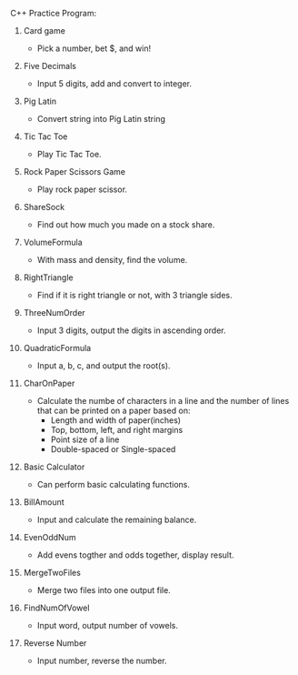 C++ Practice Program:

1. Card game
	- Pick a number, bet $, and win!

2. Five Decimals
	- Input 5 digits, add and convert to integer.

3. Pig Latin
	- Convert string into Pig Latin string

4. Tic Tac Toe
	- Play Tic Tac Toe.

5. Rock Paper Scissors Game
	- Play rock paper scissor.

6. ShareSock
	- Find out how much you made on a stock share.

7. VolumeFormula
	- With mass and density, find the volume.

8. RightTriangle
	- Find if it is right triangle or not, with 3 triangle sides.

9. ThreeNumOrder
	- Input 3 digits, output the digits in ascending order.

10. QuadraticFormula
	- Input a, b, c, and output the root(s).

11. CharOnPaper
	- Calculate the numbe of characters in a line and the number of lines that can be printed on a paper based on:
		- Length and width of paper(inches)
		- Top, bottom, left, and right margins
		- Point size of a line
		- Double-spaced or Single-spaced

12. Basic Calculator
	- Can perform basic calculating functions.

13. BillAmount
	- Input and calculate the remaining balance.

14. EvenOddNum
	- Add evens togther and odds together, display result.

15. MergeTwoFiles
	- Merge two files into one output file. 

16. FindNumOfVowel
	- Input word, output number of vowels.

17. Reverse Number
	- Input number, reverse the number.